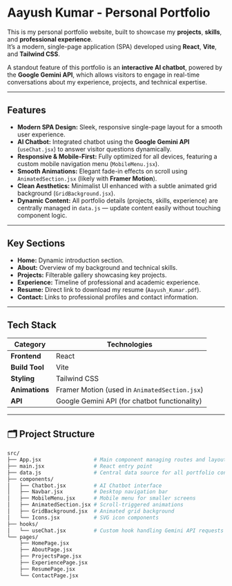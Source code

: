 # Aayush Kumar - Personal Portfolio

This is my personal portfolio website, built to showcase my **projects**, **skills**, and **professional experience**.  
It’s a modern, single-page application (SPA) developed using **React**, **Vite**, and **Tailwind CSS**.

A standout feature of this portfolio is an **interactive AI chatbot**, powered by the **Google Gemini API**, which allows visitors to engage in real-time conversations about my experience, projects, and technical expertise.

---

## Features

- **Modern SPA Design:** Sleek, responsive single-page layout for a smooth user experience.  
- **AI Chatbot:** Integrated chatbot using the **Google Gemini API** (`useChat.jsx`) to answer visitor questions dynamically.  
- **Responsive & Mobile-First:** Fully optimized for all devices, featuring a custom mobile navigation menu (`MobileMenu.jsx`).  
- **Smooth Animations:** Elegant fade-in effects on scroll using `AnimatedSection.jsx` (likely with **Framer Motion**).  
- **Clean Aesthetics:** Minimalist UI enhanced with a subtle animated grid background (`GridBackground.jsx`).  
- **Dynamic Content:** All portfolio details (projects, skills, experience) are centrally managed in `data.js` — update content easily without touching component logic.

---

## Key Sections

- **Home:** Dynamic introduction section.  
- **About:** Overview of my background and technical skills.  
- **Projects:** Filterable gallery showcasing key projects.  
- **Experience:** Timeline of professional and academic experience.  
- **Resume:** Direct link to download my resume (`Aayush_Kumar.pdf`).  
- **Contact:** Links to professional profiles and contact information.

---

## Tech Stack

| Category | Technologies |
|-----------|---------------|
| **Frontend** | React |
| **Build Tool** | Vite |
| **Styling** | Tailwind CSS |
| **Animations** | Framer Motion (used in `AnimatedSection.jsx`) |
| **API** | Google Gemini API (for chatbot functionality) |

---

## 🗂️ Project Structure

```bash
src/
├── App.jsx                 # Main component managing routes and layout
├── main.jsx                # React entry point
├── data.js                 # Central data source for all portfolio content
├── components/
│   ├── Chatbot.jsx         # AI Chatbot interface
│   ├── Navbar.jsx          # Desktop navigation bar
│   ├── MobileMenu.jsx      # Mobile menu for smaller screens
│   ├── AnimatedSection.jsx # Scroll-triggered animations
│   ├── GridBackground.jsx  # Animated grid background
│   └── Icons.jsx           # SVG icon components
├── hooks/
│   └── useChat.jsx         # Custom hook handling Gemini API requests
└── pages/
    ├── HomePage.jsx
    ├── AboutPage.jsx
    ├── ProjectsPage.jsx
    ├── ExperiencePage.jsx
    ├── ResumePage.jsx
    └── ContactPage.jsx
